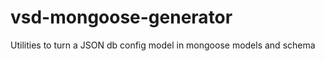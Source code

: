 vsd-mongoose-generator
======================

Utilities to turn a JSON db config model in mongoose models and schema
